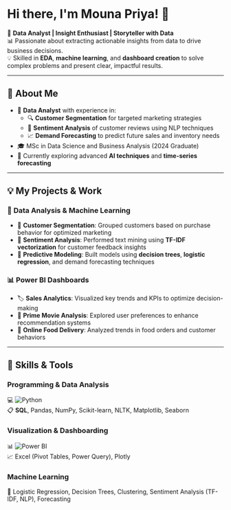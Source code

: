 # Hi there, I'm Mouna Priya! 👋

🎯 **Data Analyst | Insight Enthusiast | Storyteller with Data**  
📊 Passionate about extracting actionable insights from data to drive business decisions.  
💡 Skilled in **EDA**, **machine learning**, and **dashboard creation** to solve complex problems and present clear, impactful results.

---

## 🧩 **About Me**
- 🚀 **Data Analyst** with experience in:
  - 🔍 **Customer Segmentation** for targeted marketing strategies  
  - 💬 **Sentiment Analysis** of customer reviews using NLP techniques  
  - 📈 **Demand Forecasting** to predict future sales and inventory needs  
- 🎓 MSc in Data Science and Business Analysis (2024 Graduate)  
- 🌱 Currently exploring advanced **AI techniques** and **time-series forecasting**  

---

## 💡 **My Projects & Work**
### 📝 **Data Analysis & Machine Learning**
- 🛒 **Customer Segmentation**: Grouped customers based on purchase behavior for optimized marketing  
- 💬 **Sentiment Analysis**: Performed text mining using **TF-IDF vectorization** for customer feedback insights  
- 🌟 **Predictive Modeling**: Built models using **decision trees**, **logistic regression**, and demand forecasting techniques  

### 📊 **Power BI Dashboards**
- 🏷️ **Sales Analytics**: Visualized key trends and KPIs to optimize decision-making  
- 🎥 **Prime Movie Analysis**: Explored user preferences to enhance recommendation systems  
- 🍔 **Online Food Delivery**: Analyzed trends in food orders and customer behaviors  

---

## 🔧 **Skills & Tools**
### **Programming & Data Analysis**  
💻 ![Python](https://img.shields.io/badge/-Python-3776AB?logo=python&logoColor=white&style=flat)  
📋 **SQL**, Pandas, NumPy, Scikit-learn, NLTK, Matplotlib, Seaborn  

### **Visualization & Dashboarding**  
📊 ![Power BI](https://img.shields.io/badge/-PowerBI-F2C811?logo=powerbi&logoColor=black&style=flat)  
📈 Excel (Pivot Tables, Power Query), Plotly  

### **Machine Learning**  
🤖 Logistic Regression, Decision Trees, Clustering, Sentiment Analysis (TF-IDF, NLP), Forecasting  

